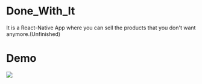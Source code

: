 # Done_With_It
It is a React-Native App where you can sell the products that you don't want anymore.(Unfinished)


# Demo


![](/demo/.jpeg)
